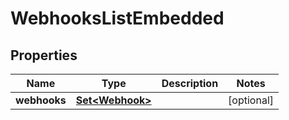 

# WebhooksListEmbedded


## Properties

| Name | Type | Description | Notes |
|------------ | ------------- | ------------- | -------------|
|**webhooks** | [**Set&lt;Webhook&gt;**](Webhook.md) |  |  [optional] |



